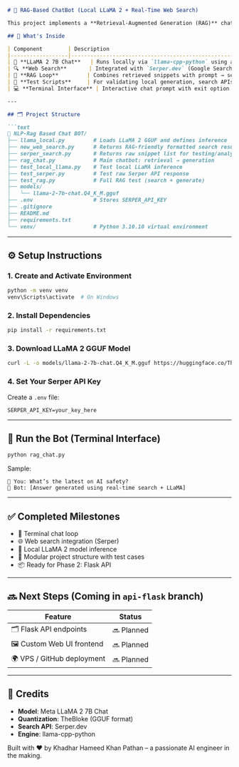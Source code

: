 ````markdown
# 🧠 RAG-Based ChatBot (Local LLaMA 2 + Real-Time Web Search)

This project implements a **Retrieval-Augmented Generation (RAG)** chatbot using a local LLM and real-time web search integration — enabling factual, contextual, and up-to-date answers with zero dependency on OpenAI or remote inference.

## 🚀 What's Inside

| Component        | Description                                                              |
|------------------|--------------------------------------------------------------------------|
| 🧠 **LLaMA 2 7B Chat**   | Runs locally via `llama-cpp-python` using a quantized GGUF model      |
| 🔍 **Web Search**       | Integrated with `Serper.dev` (Google Search API) for real-time data   |
| 🧠 **RAG Loop**         | Combines retrieved snippets with prompt → sends to LLaMA               |
| 🧪 **Test Scripts**     | For validating local generation, search APIs, and full chat pipeline   |
| 💻 **Terminal Interface** | Interactive chat prompt with exit option for manual testing             |

---

## 🗂️ Project Structure

```text
📁 NLP-Rag Based Chat BOT/
├── llama_local.py         # Loads LLaMA 2 GGUF and defines inference
├── new_web_search.py      # Returns RAG-friendly formatted search results
├── serper_search.py       # Returns raw snippet list for testing/analysis
├── rag_chat.py            # Main chatbot: retrieval → generation
├── test_local_llama.py    # Test local LLaMA inference
├── test_serper.py         # Test raw Serper API response
├── test_rag.py            # Full RAG test (search + generate)
├── models/
│   └── llama-2-7b-chat.Q4_K_M.gguf
├── .env                   # Stores SERPER_API_KEY
├── .gitignore
├── README.md
├── requirements.txt
└── venv/                  # Python 3.10.10 virtual environment
````

---

## ⚙️ Setup Instructions

### 1. Create and Activate Environment

```bash
python -m venv venv
venv\Scripts\activate  # On Windows
```

### 2. Install Dependencies

```bash
pip install -r requirements.txt
```

### 3. Download LLaMA 2 GGUF Model

```bash
curl -L -o models/llama-2-7b-chat.Q4_K_M.gguf https://huggingface.co/TheBloke/Llama-2-7B-Chat-GGUF/resolve/main/llama-2-7b-chat.Q4_K_M.gguf
```

### 4. Set Your Serper API Key

Create a `.env` file:

```
SERPER_API_KEY=your_key_here
```

---

## 🧪 Run the Bot (Terminal Interface)

```bash
python rag_chat.py
```

Sample:

```
🧑 You: What’s the latest on AI safety?
🧠 Bot: [Answer generated using real-time search + LLaMA]
```

---

## ✅ Completed Milestones

* 🔁 Terminal chat loop
* 🌐 Web search integration (Serper)
* 🧠 Local LLaMA 2 model inference
* 📁 Modular project structure with test cases
* 📦 Ready for Phase 2: Flask API

---

## 🔜 Next Steps (Coming in `api-flask` branch)

| Feature                    | Status     |
| -------------------------- | ---------- |
| 🗂️ Flask API endpoints    | 🔜 Planned |
| 🖼️ Custom Web UI frontend | 🔜 Planned |
| 🌍 VPS / GitHub deployment | 🔜 Planned |

---

## 📌 Credits

* **Model**: Meta LLaMA 2 7B Chat
* **Quantization**: TheBloke (GGUF format)
* **Search API**: Serper.dev
* **Engine**: llama-cpp-python

Built with ❤️ by Khadhar Hameed Khan Pathan – a passionate AI engineer in the making.

````
